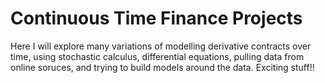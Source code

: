 # Continuous Time Finance Projects

Here I will explore many variations of modelling derivative contracts over time, using stochastic calculus, differential equations, pulling data from online soruces, and trying to build models around the data. Exciting stuff!!
